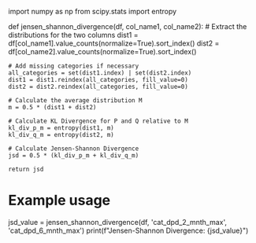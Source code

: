 import numpy as np
from scipy.stats import entropy

def jensen_shannon_divergence(df, col_name1, col_name2):
    # Extract the distributions for the two columns
    dist1 = df[col_name1].value_counts(normalize=True).sort_index()
    dist2 = df[col_name2].value_counts(normalize=True).sort_index()
    
    # Add missing categories if necessary
    all_categories = set(dist1.index) | set(dist2.index)
    dist1 = dist1.reindex(all_categories, fill_value=0)
    dist2 = dist2.reindex(all_categories, fill_value=0)
    
    # Calculate the average distribution M
    m = 0.5 * (dist1 + dist2)

    # Calculate KL Divergence for P and Q relative to M
    kl_div_p_m = entropy(dist1, m)
    kl_div_q_m = entropy(dist2, m)

    # Calculate Jensen-Shannon Divergence
    jsd = 0.5 * (kl_div_p_m + kl_div_q_m)

    return jsd

# Example usage
jsd_value = jensen_shannon_divergence(df, 'cat_dpd_2_mnth_max', 'cat_dpd_6_mnth_max')
print(f"Jensen-Shannon Divergence: {jsd_value}")


